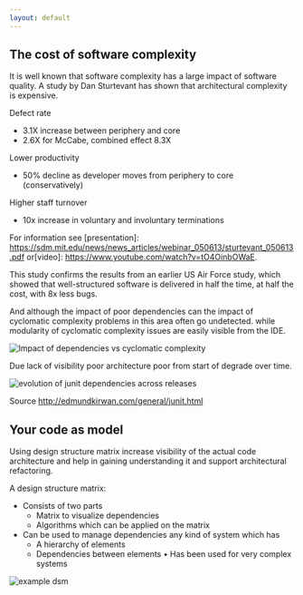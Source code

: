 ```yaml
---
layout: default
---
```


## The cost of software complexity

It is well known that software complexity has a large impact of software quality. 
A study by Dan Sturtevant has shown that architectural complexity is expensive.

Defect rate
- 3.1X increase between periphery and core
- 2.6X for McCabe, combined effect 8.3X

Lower productivity 
- 50% decline as developer moves from periphery to core (conservatively) 

Higher staff turnover 
- 10x increase in voluntary and involuntary terminations

For information see [presentation]: https://sdm.mit.edu/news/news_articles/webinar_050613/sturtevant_050613.pdf 
or[video]: https://www.youtube.com/watch?v=tO4OinbOWaE.

This study confirms the results from an earlier US Air Force study, which showed that well-structured software 
is delivered in half the time, at half the cost, with 8x less bugs. 

And although the impact of poor dependencies can the impact of cyclomatic complexity problems in this area often go undetected.
while modularity of cyclomatic complexity issues are easily visible from the IDE.

![Impact of dependencies vs cyclomatic complexity](https://dsmsuite.github.io/assets/img/index/cost_of_complexity.png "Impact of dependencies vs cyclomatic complexity")

Due lack of visibility poor architecture poor from start of degrade over time.

![evolution of junit dependencies across releases](https://dsmsuite.github.io/assets/img/index/nunit.gif "evolution of junit dependencies across releases")

Source http://edmundkirwan.com/general/junit.html 

## Your code as model

Using design structure matrix increase visibility of the actual code architecture and help in 
gaining understanding it and support architectural refactoring.

A design structure matrix:

* Consists of two parts
	* Matrix to visualize dependencies 
	* Algorithms which can be applied on the matrix
* Can be used to manage dependencies any kind of system which has
	* A hierarchy of elements 
	* Dependencies between elements
• Has been used for very complex systems

![example dsm](https://dsmsuite.github.io/assets/img/index/dsm_example.png "example dsm")
